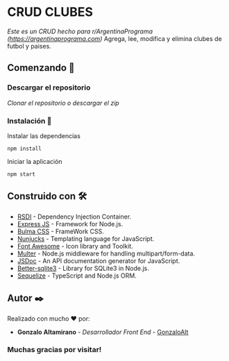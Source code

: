 # CRUD CLUBES

_Este es un CRUD hecho para r/ArgentinaPrograma (https://argentinaprograma.com)_
Agrega, lee, modifica y elimina clubes de futbol y paises.

## Comenzando 🚀

### Descargar el repositorio

_Clonar el repositorio o descargar el zip_

### Instalación 🔧

Instalar las dependencias

```
npm install
```

Iniciar la aplicación

```
npm start
```

## Construido con 🛠️

- [RSDI](https://github.com/radzserg/rsdi) - Dependency Injection Container.
- [Express JS](https://bulma.io/) - Framework for Node.js.
- [Bulma CSS](https://bulma.io/) - FrameWork CSS.
- [Nunjucks](https://mozilla.github.io/nunjucks/) - Templating language for JavaScript.
- [Font Awesome](https://fontawesome.com/) - Icon library and Toolkit.
- [Multer](https://github.com/expressjs/multer) - Node.js middleware for handling multipart/form-data.
- [JSDoc](https://jsdoc.app/) - An API documentation generator for JavaScript.
- [Better-sqlite3](https://github.com/WiseLibs/better-sqlite3) - Library for SQLite3 in Node.js.
- [Sequelize](https://sequelize.org/) - TypeScript and Node.js ORM.



## Autor ✒️

Realizado con mucho ❤️ por:

- **Gonzalo Altamirano** - _Desarrollador Front End_ - [GonzaloAlt](https://github.com/GonzaloAlt/)

### Muchas gracias por visitar!

```

```
